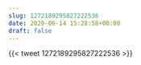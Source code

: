 ```yaml
---
slug: 1272189295827222536
date: 2020-06-14 15:28:58+00:00
draft: false
---
```


{{< tweet 1272189295827222536 >}}
